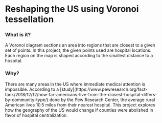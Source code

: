 <h1>Reshaping the US using Voronoi tessellation</h1>

<h3>What is it?</h3>
A Voronoi diagram sections an area into regions that are closest to a given set of points. In this project, the given points used are hospital locations. Each region on the map is shaped according to the smallest distance to a hospital.

<br>

<h3>Why?</h3>
There are many areas in the US where immediate medical attention is impossible. According to a [study](https://www.pewresearch.org/fact-tank/2018/12/12/how-far-americans-live-from-the-closest-hospital-differs-by-community-type/) done by the Pew Research Center, the average rural American lives 10.5 miles from their nearest hospital. 
This project explores how the geography of the US would change if counties were abolished in favor of hospital centralization.
